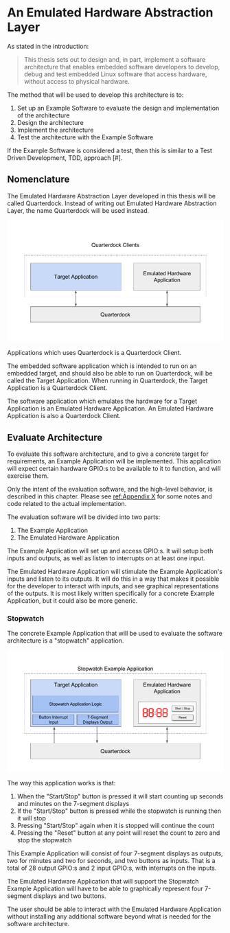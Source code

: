 # An Emulated Hardware Abstraction Layer
As stated in the introduction:

> This thesis sets out to design and, in part, implement a software architecture that enables embedded software developers to develop, debug and test embedded Linux software that access hardware, without access to physical hardware.

The method that will be used to develop this architecture is to:

1. Set up an Example Software to evaluate the design and implementation of the architecture
2. Design the architecture
3. Implement the architecture
4. Test the architecture with the Example Software

If the Example Software is considered a test, then this is similar to a Test Driven Development, TDD, approach [#].

## Nomenclature
The Emulated Hardware Abstraction Layer developed in this thesis will be called Quarterdock. Instead of writing out Emulated Hardware Abstraction Layer, the name Quarterdock will be used instead.

![Quarterdock overview \label{8_1}](source/figures/8_1.png)

Applications which uses Quarterdock is a Quarterdock Client.

The embedded software application which is intended to run on an embedded target, and should also be able to run on Quarterdock, will be called the Target Application. When running in Quarterdock, the Target Application is a Quarterdock Client.

The software application which emulates the hardware for a Target Application is an Emulated Hardware Application. An Emulated Hardware Application is also a Quarterdock Client.

## Evaluate Architecture
To evaluate this software architecture, and to give a concrete target for requirements, an Example Application will be implemented. This application will expect certain hardware GPIO:s to be available to it to function, and will exercise them.

Only the intent of the evaluation software, and the high-level behavior, is described in this chapter. Please see [ref:Appendix X](?) for some notes and code related to the actual implementation.

The evaluation software will be divided into two parts:

1. The Example Application
2. The Emulated Hardware Application

The Example Application will set up and access GPIO:s. It will setup both inputs and outputs, as well as listen to interrupts on at least one input.

The Emulated Hardware Application will stimulate the Example Application's inputs and listen to its outputs. It will do this in a way that makes it possible for the developer to interact with inputs, and see graphical representations of the outputs. It is most likely written specifically for a concrete Example Application, but it could also be more generic.

### Stopwatch
The concrete Example Application that will be used to evaluate the software architecture is a "stopwatch" application.

![The Stopwatch Quarterdock application \label{8_2_1}](source/figures/8_2_1.png)

The way this application works is that:

1. When the "Start/Stop" button is pressed it will start counting up seconds and minutes on the 7-segment displays
2. If the "Start/Stop" button is pressed while the stopwatch is running then it will stop
3. Pressing "Start/Stop" again when it is stopped will continue the count
4. Pressing the "Reset" button at any point will reset the count to zero and stop the stopwatch

This Example Application will consist of four 7-segment displays as outputs, two for minutes and two for seconds, and two buttons as inputs. That is a total of 28 output GPIO:s and 2 input GPIO:s, with interrupts on the inputs.

The Emulated Hardware Application that will support the Stopwatch Example Application will have to be able to graphically represent four 7-segment displays and two buttons.

The user should be able to interact with the Emulated Hardware Application without installing any additional software beyond what is needed for the software architecture.
